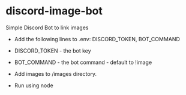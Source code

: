# discord-image-bot
Simple Discord Bot to link images


* Add the following lines to .env: DISCORD_TOKEN, BOT_COMMAND
* DISCORD_TOKEN - the bot key
* BOT_COMMAND - the bot command - default to !image 


* Add images to /images directory.
* Run using node
